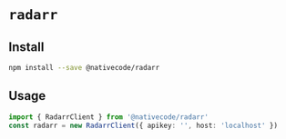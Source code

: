 # `radarr`

## Install

```sh
npm install --save @nativecode/radarr
```

## Usage

```typescript
import { RadarrClient } from '@nativecode/radarr'
const radarr = new RadarrClient({ apikey: '', host: 'localhost' })
```
